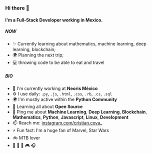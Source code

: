 ### Hi there 👋

#### I'm a Full-Stack Developer working in Mexico.

##### NOW

- ✨ Currently learning about mathematics, machine learning, deep learning, blockchain;
- 🌍 Planning the next trip;
- 💻 throwing code to be able to eat and travel

##### BIO

- 🏢 I'm currently working at **Neoris México**
- ⚙️ I use daily: `.py`, `.js`, `.html`, `.css`, `.rb`, `.cs`, `.sql`
- 🌍 I'm mostly active within the **Python Community**
- 🌱 Learning all about **Open Source**
- 💬 Ping me about **Machine Learning**, **Deep Learning**, **Blockchain**, **Mathematics**, **Python**, **Javascript**, **Linux**, **Development**
- 📫 Reach me: [instagram.com/cristian.cova_](https://www.instagram.com/cristian.cova_/)
- ⚡️ Fun fact: I'm a huge fan of Marvel, Star Wars
- 🚲 MTB lover
- 🥑 🍺 🌮 🎮 🎧

